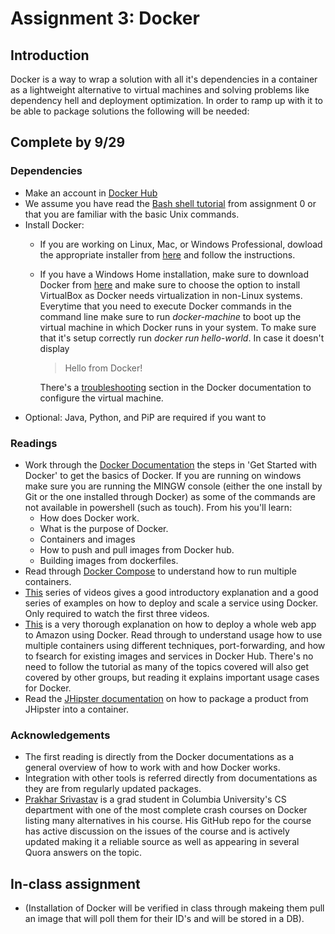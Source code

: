 # Assignment 3: Docker 
## Introduction
Docker is a way to wrap a solution with all it's dependencies in a container as a lightweight alternative to virtual machines and solving problems like dependency hell and deployment optimization. In order to ramp up with it to be able to package solutions the following will be needed:

## Complete by 9/29
### Dependencies
+ Make an account in [Docker Hub](https://hub.docker.com/)
+ We assume you have read the [Bash shell tutorial](http://www.ee.surrey.ac.uk/Teaching/Unix/) from assignment 0 or that you are familiar with the basic Unix commands.
+ Install Docker:
    - If you are working on Linux, Mac, or Windows Professional, dowload the appropriate installer from [here](https://www.docker.com/products/docker#/windows) and follow the instructions.
    - If you have a Windows Home installation, make sure to download Docker from [here](https://www.docker.com/products/docker-toolbox) and make sure to choose the option to install VirtualBox as Docker needs virtualization in non-Linux systems. Everytime that you need to execute Docker commands in the command line make sure to run *docker-machine* to boot up the virtual machine in which Docker runs in your system. To make sure that it's setup correctly run *docker run hello-world*. In case it doesn't display 

    	> Hello from Docker!

    	There's a [troubleshooting](https://docs.docker.com/toolbox/faqs/troubleshoot/) section in the Docker documentation to configure the virtual machine.
+ Optional: Java, Python, and PiP are required if you want to 

### Readings
+ Work through the [Docker Documentation](https://docs.docker.com/engine/understanding-docker/) the steps in 'Get Started with Docker' to get the basics of Docker. If you are running on windows make sure you are running the MINGW console (either the one install by Git or the one installed through Docker) as some of the commands are not available in powershell (such as touch).
	From his you'll learn:
	- How does Docker work.
	- What is the purpose of Docker.
	- Containers and images
	- How to push and pull images from Docker hub.
	- Building images from dockerfiles.
+ Read through [Docker Compose](https://docs.docker.com/engine/getstarted/step_four/) to understand how to run multiple containers.
+ [This](https://www.youtube.com/watch?v=pGYAg7TMmp0) series of videos gives a good introductory explanation and a good series of examples on how to deploy and scale a service using Docker. Only required to watch the first three videos.
+ [This](https://prakhar.me/docker-curriculum/#prerequisites) is a very thorough explanation on how to deploy a whole web app to Amazon using Docker. Read through to understand usage how to use multiple containers using different techniques, port-forwarding, and how to fsearch for existing images and services in Docker Hub. There's no need to follow the tutorial as many of the topics covered will also get covered by other groups, but reading it explains important usage cases for Docker.
+ Read the [JHipster documentation](https://jhipster.github.io/docker-compose/) on how to package a product from JHipster into a container. 

### Acknowledgements
+ The first reading is directly from the Docker documentations as a general overview of how to work with and how Docker works.
+ Integration with other tools is referred directly from documentations as they are from regularly updated packages.
+ [Prakhar Srivastav](http://prakhar.me/) is a grad student in Columbia University's CS department with one of the most complete crash courses on Docker listing many alternatives in his course. His GitHub repo for the course has active discussion on the issues of the course and is actively updated making it a reliable source as well as appearing in several Quora answers on the topic. 

## In-class assignment
+ (Installation of Docker will be verified in class through makeing them pull an image that will poll them for their ID's and will be stored in a DB).